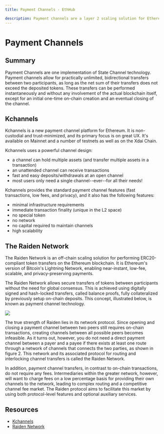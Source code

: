 ```yaml
---
title: Payment Channels - EthHub

description: Payment channels are a layer 2 scaling solution for Ethereum.
---
```


# Payment Channels

## Summary

Payment Channels are one implementation of State Channel technology. Payment channels allow for practically unlimited, bidirectional transfers between two participants, as long as the net sum of their transfers does not exceed the deposited tokens. These transfers can be performed instantaneously and without any involvement of the actual blockchain itself, except for an initial one-time on-chain creation and an eventual closing of the channel.

## Kchannels

Kchannels is a new payment channel platform for Ethereum. It is non-custodial and trust-minimized, and its primary focus is on great UX.  It's available on Mainnet and a number of testnets as well as on the Xdai Chain.

Kchannels uses a powerful channel design:
* a channel can hold multiple assets (and transfer multiple assets in a transaction)
* an unattended channel can receive transactions
* fast and easy deposits/withdrawals at an open channel
* most users only need a single channel--ever--for all their needs!

Kchannels provides the standard payment channel features (fast transactions, low fees, and privacy), and it also has the following features:
* minimal infrastructure requirements
* immediate transaction finality (unique in the L2 space)
* no special token
* no network
* no capital required to maintain channels
* high scalability

## The Raiden Network

The Raiden Network is an off-chain scaling solution for performing ERC20-compliant token transfers on the Ethereum blockchain. It is Ethereum's version of Bitcoin's Lightning Network, enabling near-instant, low-fee, scalable, and privacy-preserving payments.

The Raiden Network allows secure transfers of tokens between participants without the need for global consensus. This is achieved using digitally signed and hash-locked transfers, called balance proofs, fully collateralized by previously setup on-chain deposits. This concept, illustrated below, is known as payment channel technology.

![](/assets/images/payment_chans.png)

The true strength of Raiden lies in its network protocol. Since opening and closing a payment channel between two peers still requires on-chain transactions, creating channels between all possible peers becomes infeasible. As it turns out, however, you do not need a direct payment channel between a payer and a payee if there exists at least one route through a network of channels that connects the two parties, as shown in figure 2. This network and its associated protocol for routing and interlocking channel transfers is called the Raiden Network.

In addition, payment channel transfers, in contrast to on-chain transactions, do not require any fees. Intermediaries within the greater network, however, will want to charge fees on a low percentage basis for providing their own channels to the network, leading to complex routing and a competitive channel fee market. The Raiden protocol aims to facilitate this market by using both protocol-level features and optional auxiliary services.

## Resources

* [Kchannels](https://docs.kchannels.io)
* [Raiden Network](https://raiden.network/101.html)

